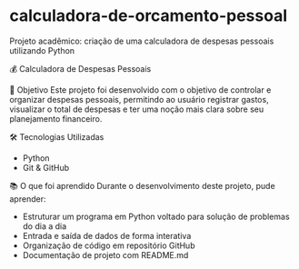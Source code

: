# calculadora-de-orcamento-pessoal
Projeto acadêmico: criação de uma calculadora de despesas pessoais utilizando Python

💰 Calculadora de Despesas Pessoais

🎯 Objetivo
Este projeto foi desenvolvido com o objetivo de controlar e organizar despesas pessoais, permitindo ao usuário registrar gastos, visualizar o total de despesas e ter uma noção mais clara sobre seu planejamento financeiro.

🛠️ Tecnologias Utilizadas
- Python
- Git & GitHub

📚 O que foi aprendido
Durante o desenvolvimento deste projeto, pude aprender:
- Estruturar um programa em Python voltado para solução de problemas do dia a dia
- Entrada e saída de dados de forma interativa
- Organização de código em repositório GitHub
- Documentação de projeto com README.md

